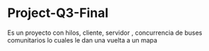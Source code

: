 # Project-Q3-Final
Es un proyecto con hilos, cliente, servidor , concurrencia de buses comunitarios lo cuales le dan una vuelta a un mapa
